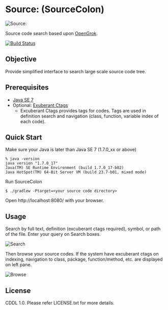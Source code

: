 # Source: (SourceColon)

![Source:](https://raw.github.com/watermint/SourceColon/master/doc/icon-64.png)

Source code search based upon [OpenGrok](http://hub.opensolaris.org/bin/view/Project+opengrok/).

[![Build Status](https://travis-ci.org/watermint/SourceColon.png)](https://travis-ci.org/watermint/SourceColon.png)

## Objective

Provide simplified interface to search large scale source code tree.

## Prerequisites

* [Java SE 7](http://www.oracle.com/technetwork/java/javase/downloads/index.html)
* Optional: [Exuberant Ctags](http://ctags.sourceforge.net/) 
	* Excuberant Ctags provides tags for codes. Tags are used in definition search and navigation (class, function, variable index of each code).

## Quick Start

Make sure your Java is later than Java SE 7 (1.7.0_xx or above)

	% java -version
	java version "1.7.0_17"
	Java(TM) SE Runtime Environment (build 1.7.0_17-b02)
	Java HotSpot(TM) 64-Bit Server VM (build 23.7-b01, mixed mode)
	  
Run SourceColon

    $ ./gradlew -Ptarget=<your source code directory>

Open http://localhost:8080/ with your browser.

## Usage

Search by full text, definition (excuberant ctags required), symbol, or path of the file. Enter your query on Search boxes. 

![Search](http://farm9.staticflickr.com/8260/8601224975_b7d1b25331_b.jpg)

Then browse your source codes. If the system have excuberant ctags on indexing, navigation to class, package, function/method, etc. are displayed on left pane.

![Browse](http://farm9.staticflickr.com/8402/8602344778_f300d570de_b.jpg)

## License

CDDL 1.0. Please refer LICENSE.txt for more details.

